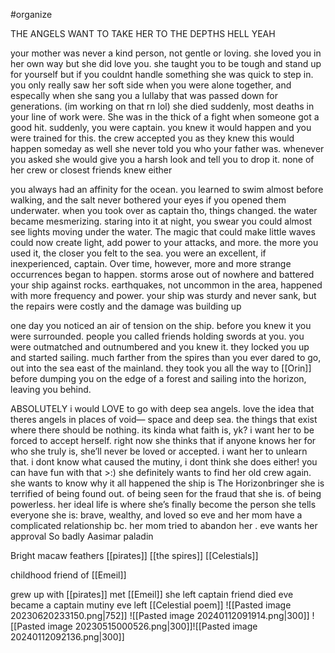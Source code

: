 #organize

THE ANGELS WANT TO TAKE HER TO THE DEPTHS
HELL YEAH

your mother was never a kind person, not gentle or loving. she loved you in her own way but she did love you. she taught you to be tough and stand up for yourself but if you couldnt handle something she was quick to step in. you only really saw her soft side when you were alone together, and especally when she sang you a lullaby that was passed down for generations. (im working on that rn lol) she died suddenly, most deaths in your line of work were. She was in the thick of a fight when someone got a good hit. suddenly, you were captain. you knew it would happen and you were trained for this. the crew accepted you as they knew this would happen someday as well
she never told you who your father was. whenever you asked she would give you a harsh look and tell you to drop it. none of her crew or closest friends knew either

you always had an affinity for the ocean. you learned to swim almost before walking, and the salt never bothered your eyes if you opened them underwater. when you took over as captain tho, things changed. the water became mesmerizing. staring into it at night, you swear you could almost see lights moving under the water. The magic that could make little waves could now create light, add power to your attacks, and more. the more you used it, the closer you felt to the sea. you were an excellent, if inexperienced, captain. Over time, however, more and more strange occurrences began to happen. storms arose out of nowhere and battered your ship against rocks. earthquakes, not uncommon in the area, happened with more frequency and power. your ship was sturdy and never sank, but the repairs were costly and the damage was building up

one day you noticed an air of tension on the ship. before you knew it you were surrounded. people you called friends holding swords at you. you were outmatched and outnumbered and you knew it. they locked you up and started sailing. much farther from the spires than you ever dared to go, out into the sea east of the mainland. they took you all the way to [[Orin]] before dumping you on the edge of a forest and sailing into the horizon, leaving you behind.

ABSOLUTELY i would LOVE to go with deep sea angels. love the idea that theres angels in places of void— space and deep sea. the things that exist where there should be nothing. its kinda what faith is, yk? i want her to be forced to accept herself. right now she thinks that if anyone knows her for who she truly is, she’ll never be loved or accepted. i want her to unlearn that. i dont know what caused the mutiny, i dont think she does either! you can have fun with that >:) she definitely wants to find her old crew again. she wants to know why it all happened the ship is The Horizonbringer she is terrified of being found out. of being seen for the fraud that she is. of being powerless. her ideal life is where she’s finally become the person she tells everyone she is: brave, wealthy, and loved
so eve and her mom have a complicated relationship bc. her mom tried to abandon her . eve wants her approval So badly
Aasimar paladin

Bright macaw feathers
[[pirates]]
[[the spires]]
[[Celestials]]

childhood friend of [[Emeil]]

grew up with [[pirates]]
met [[Emeil]]
she left
captain friend died
eve became a captain
mutiny
eve left
[[Celestial poem]]
![[Pasted image 20230620233150.png|752]] ![[Pasted image 20240112091914.png|300]]
![[Pasted image 20230515000526.png|300]]![[Pasted image 20240112092136.png|300]]




